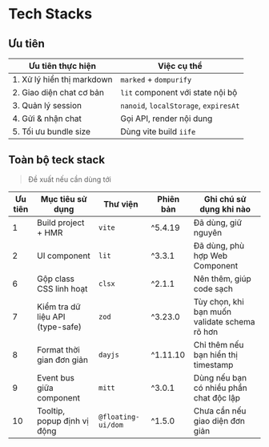 # Tech Stacks

## Ưu tiên

| Ưu tiên thực hiện          | Việc cụ thể                           |
| -------------------------- | ------------------------------------- |
| 1. Xử lý hiển thị markdown | `marked` + `dompurify`                |
| 2. Giao diện chat cơ bản   | `lit` component với state nội bộ      |
| 3. Quản lý session         | `nanoid`, `localStorage`, `expiresAt` |
| 4. Gửi & nhận chat         | Gọi API, render nội dung              |
| 5. Tối ưu bundle size      | Dùng vite build `iife`                |

## Toàn bộ teck stack

> Đề xuất nếu cần dùng tới

| Ưu tiên | Mục tiêu sử dụng                 | Thư viện           | Phiên bản | Ghi chú sử dụng khi nào                       |
| ------- | -------------------------------- | ------------------ | --------- | --------------------------------------------- |
| 1       | Build project + HMR              | `vite`             | ^5.4.19   | Đã dùng, giữ nguyên                           |
| 2       | UI component                     | `lit`              | ^3.3.1    | Đã dùng, phù hợp Web Component                |
| 6       | Gộp class CSS linh hoạt          | `clsx`             | ^2.1.1    | Nên thêm, giúp code sạch                      |
| 7       | Kiểm tra dữ liệu API (type-safe) | `zod`              | ^3.23.0   | Tùy chọn, khi bạn muốn validate schema rõ hơn |
| 8       | Format thời gian đơn giản        | `dayjs`            | ^1.11.10  | Chỉ thêm nếu bạn hiển thị timestamp           |
| 9       | Event bus giữa component         | `mitt`             | ^3.0.1    | Dùng nếu bạn có nhiều phần chat độc lập       |
| 10      | Tooltip, popup định vị động      | `@floating-ui/dom` | ^1.5.0    | Chưa cần nếu giao diện đơn giản               |
